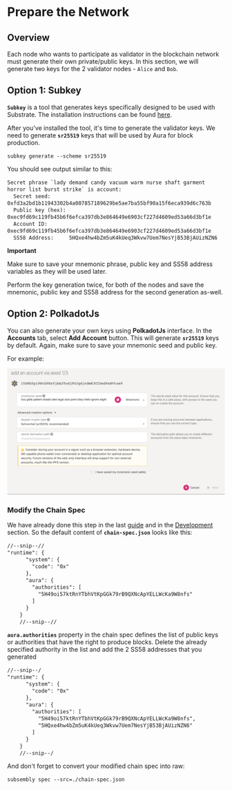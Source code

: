 # Prepare the Network

## Overview

Each node who wants to participate as validator in the blockchain network must generate their own private/public keys. In this section, we will generate two keys for the 2 validator nodes - `Alice` and `Bob`.

## Option 1: Subkey

**`Subkey`** is a tool that generates keys specifically designed to be used with Substrate. The installation instructions can be found [here](https://substrate.dev/docs/en/knowledgebase/integrate/subkey).

After you've installed the tool, it's time to generate the validator keys. We need to generate **`sr25519`** keys that will be used by Aura for block production.

```text
subkey generate --scheme sr25519
```

You should see output similar to this:

```text
Secret phrase `lady demand candy vacuum warm nurse shaft garment horror list burst strike` is account:
  Secret seed:      0xfd3a2bd1b11943302b4a007857189629be5ae7ba55bf90a15f6eca939d6c763b
  Public key (hex): 0xec9fd69c119fb45b6f6efca397db3e864649e6903cf227d4609ed53a66d3bf1e
  Account ID:       0xec9fd69c119fb45b6f6efca397db3e864649e6903cf227d4609ed53a66d3bf1e
  SS58 Address:     5HQxe4hw4bZm5uK4kUeq3Wkvw7Uem7NesYjB53BjAUizNZN6
```

**Important**

Make sure to save your mnemonic phrase, public key and SS58 address variables as they will be used later.

Perform the key generation twice, for both of the nodes and save the mnemonic, public key and SS58 address for the second generation as-well.

## Option 2: PolkadotJs

You can also generate your own keys using **PolkadotJs** interface. In the **Accounts** tab, select **Add Account** button. This will generate **`sr25519`** keys by default. Again, make sure to save your mnemonic seed and public key.

For example:

![Picture 1. Account generation](../../.gitbook/assets/screenshot-2021-03-31-at-18.00.40.png)

### Modify the Chain Spec

We have already done this step in the last [guide](../create-your-first-subsembly-runtime/) and in the [Development](../../development/development.md) section. So the default content of **`chain-spec.json`** looks like this:

```text
//--snip--//
"runtime": {
      "system": {
        "code": "0x"
      },
      "aura": {
        "authorities": [
          "5H49oi57ktRnYTbhVtKpGGk79rB9QXNcApYELLWcKa9W8nfs"
        ]
      }
    }
    //--snip--//
```

**`aura.authorities`** property in the chain spec defines the list of public keys or authorities that have the right to produce blocks. Delete the already specified authority in the list and add the 2 SS58 addresses that you generated

```text
//--snip--/
"runtime": {
      "system": {
        "code": "0x"
      },
      "aura": {
        "authorities": [
          "5H49oi57ktRnYTbhVtKpGGk79rB9QXNcApYELLWcKa9W8nfs",
          "5HQxe4hw4bZm5uK4kUeq3Wkvw7Uem7NesYjB53BjAUizNZN6"
        ]
      }
    }
    //--snip--/
```

And don't forget to convert your modified chain spec into raw:

```text
subsembly spec --src=./chain-spec.json
```

